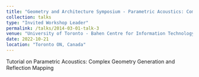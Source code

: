 ```yaml
---
title: "Geometry and Architecture Symposium - Parametric Acoustics: Complex Geometry Generation and Reflection Mapping"
collection: talks
type: "Invited Workshop Leader"
permalink: /talks/2014-03-01-talk-3
venue: "University of Toronto - Bahen Centre for Information Technology"
date: 2022-10-21
location: "Toronto ON, Canada"
---
```

Tutorial on Parametric Acoustics: Complex Geometry Generation and Reflection Mapping
